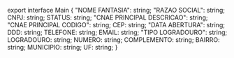export interface Main {
    "NOME FANTASIA":            string;
    "RAZAO SOCIAL":             string;
    CNPJ:                       string;
    STATUS:                     string;
    "CNAE PRINCIPAL DESCRICAO": string;
    "CNAE PRINCIPAL CODIGO":    string;
    CEP:                        string;
    "DATA ABERTURA":            string;
    DDD:                        string;
    TELEFONE:                   string;
    EMAIL:                      string;
    "TIPO LOGRADOURO":          string;
    LOGRADOURO:                 string;
    NUMERO:                     string;
    COMPLEMENTO:                string;
    BAIRRO:                     string;
    MUNICIPIO:                  string;
    UF:                         string;
}

